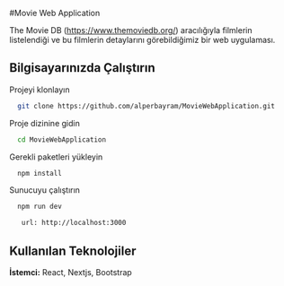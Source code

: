 
#Movie Web Application

The Movie DB (https://www.themoviedb.org/) aracılığıyla filmlerin listelendiği ve bu filmlerin detaylarını görebildiğimiz bir web uygulaması.


## Bilgisayarınızda Çalıştırın

Projeyi klonlayın

```bash
  git clone https://github.com/alperbayram/MovieWebApplication.git
```

Proje dizinine gidin

```bash
  cd MovieWebApplication
```

Gerekli paketleri yükleyin

```bash
  npm install
```

Sunucuyu çalıştırın

```bash
  npm run dev
```

```bash
   url: http://localhost:3000
```



## Kullanılan Teknolojiler

**İstemci:** React, Nextjs, Bootstrap



  